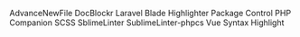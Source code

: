 AdvanceNewFile
DocBlockr
Laravel Blade Highlighter
Package Control
PHP Companion
SCSS
SblimeLinter
SublimeLinter-phpcs
Vue Syntax Highlight

